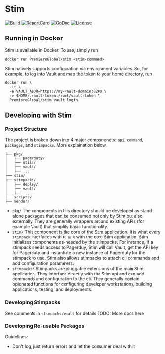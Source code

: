 # Stim
[![Build][Build-Status-Image]][Build-Status-Url] [![ReportCard][reportcard-image]][reportcard-url] [![GoDoc][godoc-image]][godoc-url] [![License][license-image]][license-url]

## Running in Docker
Stim is available in Docker.  To use, simply run

```
docker run PremiereGlobal/stim <stim-command>
```

Stim natively supports configuration via environment variables. So, for example, to log into Vault and map the token to your home directory, run

```
docker run \
  -it \
  -e VAULT_ADDR=https://my-vault-domain:8200 \
  -v $HOME/.vault-token:/root/vault-token \
  PremiereGlobal/stim vault login
```

## Developing with Stim

### Project Structure
The project is broken down into 4 major componenets: `api`, `command`, `packages`, and `stimpacks`. More explaination below.

```
├── pkg/
│   ├── pagerduty/
│   ├── utils/
│   ├── vault/
│   ├── ...
├── stim/
├── stimpacks/
│   ├── deploy/
│   ├── vault/
│   ├── ...
├── scripts/
├── vendor/
```

* `pkg/` The components in this directory should be developed as stand-alone packages that can be consumed not only by Stim but also externally.  They are generally wrappers around existing APIs (for example Vault) that simplify basic functionality.
* `stim/` This component is the core of the Stim application.  It is what every `stimpack` interfaces with to talk with the core Stim application.  Stim initializes components as-needed by the stimpacks.  For instance, if a stimpack needs access to Pagerduy, Stim will call Vault, get the API key for Pagerduty and instantiate a new instance of Pagerduty for the stimpack to use. Stim also allows stimpacks to attach cli commands and add configuration parameters.
* `stimpacks/` Stimpacks are pluggable extensions of the main Stim application.  They interface directly with the Stim api and can add commands and configuration to the cli.  They generally contain opionated functions for configuring developer workstations, building applications, testing, and deployments.

### Developing Stimpacks
See comments in `stimpacks/vault` for details
TODO: More docs here

### Developing Re-usable Packages
Guidelines:
* Don't log, just return errors and let the consumer deal with it


[Build-Status-Url]: https://travis-ci.org/PremiereGlobal/stim
[Build-Status-Image]: https://travis-ci.org/PremiereGlobal/stim.svg?branch=master
[reportcard-url]: https://goreportcard.com/badge/github.com/PremiereGlobal/stim
[reportcard-image]: https://goreportcard.com/badge/github.com/PremiereGlobal/stim
[godoc-url]: https://godoc.org/github.com/PremiereGlobal/stim
[godoc-image]: https://godoc.org/github.com/PremiereGlobal/stim?status.svg
[license-url]: http://opensource.org/licenses/MIT
[license-image]: https://img.shields.io/npm/l/express.svg
